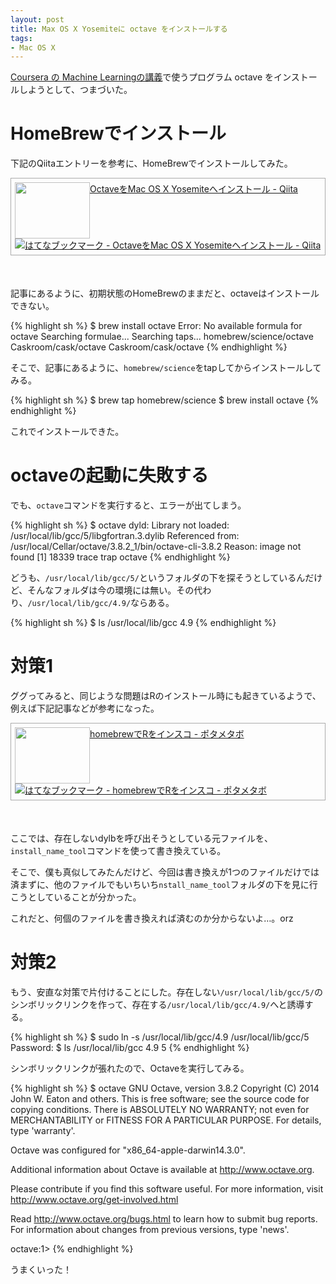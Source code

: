 ```yaml
---
layout: post
title: Max OS X Yosemiteに octave をインストールする
tags:
- Mac OS X
---
```


[Coursera の Machine Learningの講義](https://www.coursera.org/course/ml)で使うプログラム octave をインストールしようとして、つまづいた。

# HomeBrewでインストール

下記のQiitaエントリーを参考に、HomeBrewでインストールしてみた。

<div class="sharelink" style="padding: 6px; border: 1px solid #aaaaaa;  margin: 0px 0px 50px;"><a href="http://qiita.com/ykoga/items/614c81a9d679b86ca96a" title="OctaveをMac OS X Yosemiteへインストール - Qiita" target="_blank"><img src="http://capture.heartrails.com/120x90/shadow?http://qiita.com/ykoga/items/614c81a9d679b86ca96a" width="120" height="90" style="float: left;"></a><a href="http://qiita.com/ykoga/items/614c81a9d679b86ca96a" title="OctaveをMac OS X Yosemiteへインストール - Qiita" target="_blank">OctaveをMac OS X Yosemiteへインストール - Qiita</a><a href="http://b.hatena.ne.jp/entry/http://qiita.com/ykoga/items/614c81a9d679b86ca96a"><img src="http://b.hatena.ne.jp/entry/image/http://qiita.com/ykoga/items/614c81a9d679b86ca96a" alt="はてなブックマーク - OctaveをMac OS X Yosemiteへインストール - Qiita" title="はてなブックマーク - OctaveをMac OS X Yosemiteへインストール - Qiita"></a><br style="clear: both;" /></div>

記事にあるように、初期状態のHomeBrewのままだと、octaveはインストールできない。

{% highlight sh %}
$ brew install octave
Error: No available formula for octave 
Searching formulae...
Searching taps...
homebrew/science/octave     Caskroom/cask/octave    Caskroom/cask/octave
{% endhighlight %}

そこで、記事にあるように、`homebrew/science`をtapしてからインストールしてみる。

{% highlight sh %}
$ brew tap homebrew/science
$ brew install octave
{% endhighlight %}

これでインストールできた。

# octaveの起動に失敗する

でも、`octave`コマンドを実行すると、エラーが出てしまう。

{% highlight sh %}
$  octave
dyld: Library not loaded: /usr/local/lib/gcc/5/libgfortran.3.dylib
  Referenced from: /usr/local/Cellar/octave/3.8.2_1/bin/octave-cli-3.8.2
  Reason: image not found
[1]    18339 trace trap  octave
{% endhighlight %}

どうも、`/usr/local/lib/gcc/5/`というフォルダの下を探そうとしているんだけど、そんなフォルダは今の環境には無い。その代わり、`/usr/local/lib/gcc/4.9/`ならある。

{% highlight sh %}
$  ls /usr/local/lib/gcc
4.9
{% endhighlight %}

# 対策1

ググってみると、同じような問題はRのインストール時にも起きているようで、例えば下記記事などが参考になった。

<div class="sharelink" style="padding: 6px; border: 1px solid #aaaaaa;  margin: 0px 0px 50px;"><a href="http://potametabo.com/blog/2014/12/homebrewr.html" title="homebrewでRをインスコ - ポタメタボ" target="_blank"><img src="http://capture.heartrails.com/120x90/shadow?http://potametabo.com/blog/2014/12/homebrewr.html" width="120" height="90" style="float: left;"></a><a href="http://potametabo.com/blog/2014/12/homebrewr.html" title="homebrewでRをインスコ - ポタメタボ" target="_blank">homebrewでRをインスコ - ポタメタボ</a><a href="http://b.hatena.ne.jp/entry/http://potametabo.com/blog/2014/12/homebrewr.html"><img src="http://b.hatena.ne.jp/entry/image/http://potametabo.com/blog/2014/12/homebrewr.html" alt="はてなブックマーク - homebrewでRをインスコ - ポタメタボ" title="はてなブックマーク - homebrewでRをインスコ - ポタメタボ"></a><br style="clear: both;" /></div>

ここでは、存在しないdylbを呼び出そうとしている元ファイルを、`install_name_tool`コマンドを使って書き換えている。

そこで、僕も真似してみたんだけど、今回は書き換えが1つのファイルだけでは済まずに、他のファイルでもいちいち`nstall_name_tool`フォルダの下を見に行こうとしていることが分かった。

これだと、何個のファイルを書き換えれば済むのか分からないよ…。orz

# 対策2

もう、安直な対策で片付けることにした。存在しない`/usr/local/lib/gcc/5/`のシンボリックリンクを作って、存在する`/usr/local/lib/gcc/4.9/`へと誘導する。

{% highlight sh %}
$ sudo ln -s /usr/local/lib/gcc/4.9 /usr/local/lib/gcc/5
Password:
$ ls /usr/local/lib/gcc
4.9 5
{% endhighlight %}

シンボリックリンクが張れたので、Octaveを実行してみる。

{% highlight sh %}
$ octave
GNU Octave, version 3.8.2
Copyright (C) 2014 John W. Eaton and others.
This is free software; see the source code for copying conditions.
There is ABSOLUTELY NO WARRANTY; not even for MERCHANTABILITY or
FITNESS FOR A PARTICULAR PURPOSE.  For details, type 'warranty'.

Octave was configured for "x86_64-apple-darwin14.3.0".

Additional information about Octave is available at http://www.octave.org.

Please contribute if you find this software useful.
For more information, visit http://www.octave.org/get-involved.html

Read http://www.octave.org/bugs.html to learn how to submit bug reports.
For information about changes from previous versions, type 'news'.

octave:1>
{% endhighlight %}

うまくいった！
